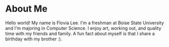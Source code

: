 # About Me 
Hello world! My name is Flovia Lee. I'm a freshman at Boise State University and I'm majoring in Computer Science. I enjoy art, working out, and quality time with my friends and family. A fun fact about myself is that I share a birthday with my brother :).

